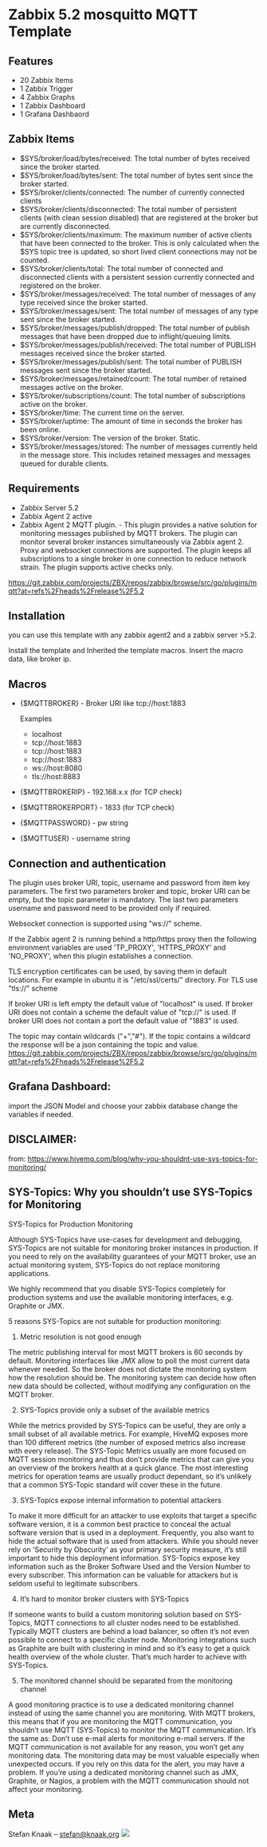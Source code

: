 
# Zabbix 5.2 mosquitto MQTT Template



## Features

- 20 Zabbix Items
- 1 Zabbix Trigger
- 4 Zabbix Graphs
- 1 Zabbix Dashboard
- 1 Grafana Dashbaord

## Zabbix Items

- $SYS/broker/load/bytes/received: The total number of bytes received since the broker started.
- $SYS/broker/load/bytes/sent: The total number of bytes sent since the broker started.
- $SYS/broker/clients/connected: The number of currently connected clients
- $SYS/broker/clients/disconnected: The total number of persistent clients (with clean session disabled) that are registered at the broker but are currently disconnected.
- $SYS/broker/clients/maximum: The maximum number of active clients that have been connected to the broker. This is only calculated when the $SYS topic tree is updated, so short lived client connections may not be counted.
- $SYS/broker/clients/total: The total number of connected and disconnected clients with a persistent session currently connected and registered on the broker.
- $SYS/broker/messages/received: The total number of messages of any type received since the broker started.
- $SYS/broker/messages/sent: The total number of messages of any type sent since the broker started.
- $SYS/broker/messages/publish/dropped: The total number of publish messages that have been dropped due to inflight/queuing limits.
- $SYS/broker/messages/publish/received: The total number of PUBLISH messages received since the broker started.
- $SYS/broker/messages/publish/sent: The total number of PUBLISH messages sent since the broker started.
- $SYS/broker/messages/retained/count: The total number of retained messages active on the broker.
- $SYS/broker/subscriptions/count: The total number of subscriptions active on the broker.
- $SYS/broker/time: The current time on the server.
- $SYS/broker/uptime: The amount of time in seconds the broker has been online.
- $SYS/broker/version: The version of the broker. Static.
- $SYS/broker/messages/stored: The number of messages currently held in the message store. This includes retained messages and messages queued for durable clients.


## Requirements

- Zabbix Server 5.2
- Zabbix Agent 2 active
- Zabbix Agent 2 MQTT plugin. -
This plugin provides a native solution for monitoring messages published by MQTT brokers. The plugin can monitor several broker instances simultaneously via Zabbix agent 2. Proxy and websocket connections are supported. The plugin keeps all subscriptions to a single broker in one connection to reduce network strain. The plugin supports active checks only.

https://git.zabbix.com/projects/ZBX/repos/zabbix/browse/src/go/plugins/mqtt?at=refs%2Fheads%2Frelease%2F5.2

## Installation 

you can use this template with any zabbix agent2 and a zabbix server >5.2. 

Install the template and Inherited the template macros. Insert the macro data, like broker ip.

## Macros

- {$MQTTBROKER} - Broker URI like tcp://host:1883
    
    Examples
    - localhost
    - tcp://host:1883
    - tcp://host:1883
    - tcp://host:1883
    - ws://host:8080
    - tls://host:8883

- {$MQTTBROKERIP} - 192.168.x.x (for TCP check)
- {$MQTTBROKERPORT} - 1833 (for TCP check)
- {$MQTTPASSWORD} - pw string
- {$MQTTUSER} - username string

## Connection and authentication

The plugin uses broker URI, topic, username and password from item key parameters. The first two parameters broker and topic, broker URI can be empty, but the topic parameter is mandatory. The last two parameters username and password need to be provided only if required.

Websocket connection is supported using "ws://" scheme.

If the Zabbix agent 2 is running behind a http/https proxy then the following environment variables are used 'TP_PROXY', 'HTTPS_PROXY' and 'NO_PROXY', when this plugin establishes a connection.

TLS encryption certificates can be used, by saving them in default locations. For example in ubuntu it is "/etc/ssl/certs/" directory. For TLS use "tls://" scheme

If broker URI is left empty the default value of "localhost" is used. If broker URI does not contain a scheme the default value of "tcp://" is used. If broker URI does not contain a port the default value of "1883" is used.

The topic may contain wildcards ("+","#"). If the topic contains a wildcard the response will be a json containing the topic and value.
https://git.zabbix.com/projects/ZBX/repos/zabbix/browse/src/go/plugins/mqtt?at=refs%2Fheads%2Frelease%2F5.2

## Grafana Dashboard:

import the JSON Model and choose your zabbix database
change the variables if needed.

## DISCLAIMER:
from: https://www.hivemq.com/blog/why-you-shouldnt-use-sys-topics-for-monitoring/
## SYS-Topics: Why you shouldn’t use SYS-Topics for Monitoring

SYS-Topics for Production Monitoring

Although SYS-Topics have use-cases for development and debugging, SYS-Topics are not suitable for monitoring broker instances in production. If you need to rely on the availability guarantees of your MQTT broker, use an actual monitoring system, SYS-Topics do not replace monitoring applications.

We highly recommend that you disable SYS-Topics completely for production systems and use the available monitoring interfaces, e.g. Graphite or JMX.

 5 reasons SYS-Topics are not suitable for production monitoring:

1. Metric resolution is not good enough

The metric publishing interval for most MQTT brokers is 60 seconds by default. Monitoring interfaces like JMX allow to poll the most current data whenever needed. So the broker does not dictate the monitoring system how the resolution should be. The monitoring system can decide how often new data should be collected, without modifying any configuration on the MQTT broker.

2. SYS-Topics provide only a subset of the available metrics

While the metrics provided by SYS-Topics can be useful, they are only a small subset of all available metrics. For example, HiveMQ exposes more than 100 different metrics (the number of exposed metrics also increase with every release). The SYS-Topic Metrics usually are more focused on MQTT session monitoring and thus don’t provide metrics that can give you an overview of the brokers health at a quick glance. The most interesting metrics for operation teams are usually product dependant, so it’s unlikely that a common SYS-Topic standard will cover these in the future.

3. SYS-Topics expose internal information to potential attackers

To make it more difficult for an attacker to use exploits that target a specific software version, it is a common best practice to conceal the actual software version that is used in a deployment. Frequently, you also want to hide the actual software that is used from attackers. While you should never rely on ‘Security by Obscurity’ as your primary security measure, it’s still important to hide this deployment information. SYS-Topics expose key information such as the Broker Software Used and the Version Number to every subscriber. This information can be valuable for attackers but is seldom useful to legitimate subscribers.


4. It’s hard to monitor broker clusters with SYS-Topics

If someone wants to build a custom monitoring solution based on SYS-Topics, MQTT connections to all cluster nodes need to be established. Typically MQTT clusters are behind a load balancer, so often it’s not even possible to connect to a specific cluster node. Monitoring integrations such as Graphite are built with clustering in mind and so it’s easy to get a quick health overview of the whole cluster. That’s much harder to achieve with SYS-Topics.

5. The monitored channel should be separated from the monitoring channel

A good monitoring practice is to use a dedicated monitoring channel instead of using the same channel you are monitoring. With MQTT brokers, this means that if you are monitoring the MQTT communication, you shouldn’t use MQTT (SYS-Topics) to monitor the MQTT communication. It’s the same as: Don’t use e-mail alerts for monitoring e-mail servers. If the MQTT communication is not available for any reason, you won’t get any monitoring data. The monitoring data may be most valuable especially when unexpected occurs. If you rely on this data for the alert, you may have a problem. If you’re using a dedicated monitoring channel such as JMX, Graphite, or Nagios, a problem with the MQTT communication should not affect your monitoring.

## Meta

Stefan Knaak – stefan@knaak.org
![](https://corgan2222.github.io/dotfiles/)